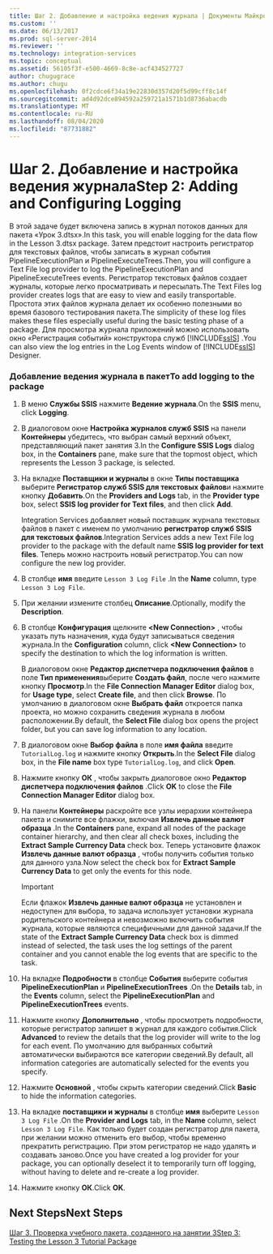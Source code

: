 ```yaml
---
title: Шаг 2. Добавление и настройка ведения журнала | Документы Майкрософт
ms.custom: ''
ms.date: 06/13/2017
ms.prod: sql-server-2014
ms.reviewer: ''
ms.technology: integration-services
ms.topic: conceptual
ms.assetid: 56105f3f-e500-4669-8c8e-acf434527727
author: chugugrace
ms.author: chugu
ms.openlocfilehash: 0f2cdce6f34a19e22830d357d20f5d99cff8c14f
ms.sourcegitcommit: ad4d92dce894592a259721a1571b1d8736abacdb
ms.translationtype: MT
ms.contentlocale: ru-RU
ms.lasthandoff: 08/04/2020
ms.locfileid: "87731882"
---
```

# <a name="step-2-adding-and-configuring-logging"></a><span data-ttu-id="26c5e-102">Шаг 2. Добавление и настройка ведения журнала</span><span class="sxs-lookup"><span data-stu-id="26c5e-102">Step 2: Adding and Configuring Logging</span></span>
  <span data-ttu-id="26c5e-103">В этой задаче будет включена запись в журнал потоков данных для пакета «Урок 3.dtsx».</span><span class="sxs-lookup"><span data-stu-id="26c5e-103">In this task, you will enable logging for the data flow in the Lesson 3.dtsx package.</span></span> <span data-ttu-id="26c5e-104">Затем предстоит настроить регистратор для текстовых файлов, чтобы записать в журнал события PipelineExecutionPlan и PipelineExecuteTrees.</span><span class="sxs-lookup"><span data-stu-id="26c5e-104">Then, you will configure a Text File log provider to log the PipelineExecutionPlan and PipelineExecuteTrees events.</span></span> <span data-ttu-id="26c5e-105">Регистратор текстовых файлов создает журналы, которые легко просматривать и пересылать.</span><span class="sxs-lookup"><span data-stu-id="26c5e-105">The Text Files log provider creates logs that are easy to view and easily transportable.</span></span> <span data-ttu-id="26c5e-106">Простота этих файлов журнала делает их особенно полезными во время базового тестирования пакета.</span><span class="sxs-lookup"><span data-stu-id="26c5e-106">The simplicity of these log files makes these files especially useful during the basic testing phase of a package.</span></span> <span data-ttu-id="26c5e-107">Для просмотра журнала приложений можно использовать окно «Регистрация событий» конструктора служб [!INCLUDE[ssIS](../includes/ssis-md.md)] .</span><span class="sxs-lookup"><span data-stu-id="26c5e-107">You can also view the log entries in the Log Events window of [!INCLUDE[ssIS](../includes/ssis-md.md)] Designer.</span></span>  
  
### <a name="to-add-logging-to-the-package"></a><span data-ttu-id="26c5e-108">Добавление ведения журнала в пакет</span><span class="sxs-lookup"><span data-stu-id="26c5e-108">To add logging to the package</span></span>  
  
1.  <span data-ttu-id="26c5e-109">В меню **Службы SSIS** нажмите **Ведение журнала**.</span><span class="sxs-lookup"><span data-stu-id="26c5e-109">On the **SSIS** menu, click **Logging**.</span></span>  
  
2.  <span data-ttu-id="26c5e-110">В диалоговом окне **Настройка журналов служб SSIS** на панели **Контейнеры** убедитесь, что выбран самый верхний объект, представляющий пакет занятия 3.</span><span class="sxs-lookup"><span data-stu-id="26c5e-110">In the **Configure SSIS Logs** dialog box, in the **Containers** pane, make sure that the topmost object, which represents the Lesson 3 package, is selected.</span></span>  
  
3.  <span data-ttu-id="26c5e-111">На вкладке **Поставщики и журналы** в окне **Типы поставщика** выберите **Регистратор служб SSIS для текстовых файлов**и нажмите кнопку **Добавить**.</span><span class="sxs-lookup"><span data-stu-id="26c5e-111">On the **Providers and Logs** tab, in the **Provider type** box, select **SSIS log provider for Text files**, and then click **Add**.</span></span>  
  
     <span data-ttu-id="26c5e-112">Integration Services добавляет новый поставщик журнала текстовых файлов в пакет с именем по умолчанию **регистратор служб SSIS для текстовых файлов**.</span><span class="sxs-lookup"><span data-stu-id="26c5e-112">Integration Services adds a new Text File log provider to the package with the default name **SSIS log provider for text files**.</span></span> <span data-ttu-id="26c5e-113">Теперь можно настроить новый регистратор.</span><span class="sxs-lookup"><span data-stu-id="26c5e-113">You can now configure the new log provider.</span></span>  
  
4.  <span data-ttu-id="26c5e-114">В столбце **имя** введите `Lesson 3 Log File` .</span><span class="sxs-lookup"><span data-stu-id="26c5e-114">In the **Name** column, type `Lesson 3 Log File`.</span></span>  
  
5.  <span data-ttu-id="26c5e-115">При желании измените столбец **Описание**.</span><span class="sxs-lookup"><span data-stu-id="26c5e-115">Optionally, modify the **Description**.</span></span>  
  
6.  <span data-ttu-id="26c5e-116">В столбце **Конфигурация** щелкните **\<New Connection>** , чтобы указать путь назначения, куда будут записываться сведения журнала.</span><span class="sxs-lookup"><span data-stu-id="26c5e-116">In the **Configuration** column, click **\<New Connection>** to specify the destination to which the log information is written.</span></span>  
  
     <span data-ttu-id="26c5e-117">В диалоговом окне **Редактор диспетчера подключения файлов** в поле **Тип применения**выберите **Создать файл**, после чего нажмите кнопку **Просмотр**.</span><span class="sxs-lookup"><span data-stu-id="26c5e-117">In the **File Connection Manager Editor** dialog box, for **Usage type**, select **Create file**, and then click **Browse**.</span></span> <span data-ttu-id="26c5e-118">По умолчанию в диалоговом окне **Выбрать файл** откроется папка проекта, но можно сохранить сведения журнала в любом расположении.</span><span class="sxs-lookup"><span data-stu-id="26c5e-118">By default, the **Select File** dialog box opens the project folder, but you can save log information to any location.</span></span>  
  
7.  <span data-ttu-id="26c5e-119">В диалоговом окне **Выбор файла** в поле **имя файла** введите `TutorialLog.log` и нажмите кнопку **Открыть**.</span><span class="sxs-lookup"><span data-stu-id="26c5e-119">In the **Select File** dialog box, in the **File name** box type `TutorialLog.log`, and click **Open**.</span></span>  
  
8.  <span data-ttu-id="26c5e-120">Нажмите кнопку **ОК** , чтобы закрыть диалоговое окно **Редактор диспетчера подключения файлов** .</span><span class="sxs-lookup"><span data-stu-id="26c5e-120">Click **OK** to close the **File Connection Manager Editor** dialog box.</span></span>  
  
9. <span data-ttu-id="26c5e-121">На панели **Контейнеры** раскройте все узлы иерархии контейнера пакета и снимите все флажки, включая **Извлечь данные валют образца** .</span><span class="sxs-lookup"><span data-stu-id="26c5e-121">In the **Containers** pane, expand all nodes of the package container hierarchy, and then clear all check boxes, including the **Extract Sample Currency Data** check box.</span></span> <span data-ttu-id="26c5e-122">Теперь установите флажок **Извлечь данные валют образца** , чтобы получить события только для данного узла.</span><span class="sxs-lookup"><span data-stu-id="26c5e-122">Now select the check box for **Extract Sample Currency Data** to get only the events for this node.</span></span>  
  
    > [!IMPORTANT]  
    >  <span data-ttu-id="26c5e-123"> Если флажок **Извлечь данные валют образца** не установлен и недоступен для выбора, то задача использует установки журнала родительского контейнера и невозможно включить события журнала, которые являются специфичными для данной задачи.</span><span class="sxs-lookup"><span data-stu-id="26c5e-123">If the state of the **Extract Sample Currency Data** check box is dimmed instead of selected, the task uses the log settings of the parent container and you cannot enable the log events that are specific to the task.</span></span>  
  
10. <span data-ttu-id="26c5e-124">На вкладке **Подробности** в столбце **События** выберите события **PipelineExecutionPlan** и **PipelineExecutionTrees** .</span><span class="sxs-lookup"><span data-stu-id="26c5e-124">On the **Details** tab, in the **Events** column, select the **PipelineExecutionPlan** and **PipelineExecutionTrees** events.</span></span>  
  
11. <span data-ttu-id="26c5e-125">Нажмите кнопку **Дополнительно** , чтобы просмотреть подробности, которые регистратор запишет в журнал для каждого события.</span><span class="sxs-lookup"><span data-stu-id="26c5e-125">Click **Advanced** to review the details that the log provider will write to the log for each event.</span></span> <span data-ttu-id="26c5e-126">По умолчанию для выбранных событий автоматически выбираются все категории сведений.</span><span class="sxs-lookup"><span data-stu-id="26c5e-126">By default, all information categories are automatically selected for the events you specify.</span></span>  
  
12. <span data-ttu-id="26c5e-127">Нажмите **Основной** , чтобы скрыть категории сведений.</span><span class="sxs-lookup"><span data-stu-id="26c5e-127">Click **Basic** to hide the information categories.</span></span>  
  
13. <span data-ttu-id="26c5e-128">На вкладке **поставщики и журналы** в столбце **имя** выберите `Lesson 3 Log File` .</span><span class="sxs-lookup"><span data-stu-id="26c5e-128">On the **Provider and Logs** tab, in the **Name** column, select `Lesson 3 Log File`.</span></span> <span data-ttu-id="26c5e-129">Как только будет создан регистратор для пакета, при желании можно отменить его выбор, чтобы временно прекратить регистрацию. При этом регистратор не надо удалять и создавать заново.</span><span class="sxs-lookup"><span data-stu-id="26c5e-129">Once you have created a log provider for your package, you can optionally deselect it to temporarily turn off logging, without having to delete and re-create a log provider.</span></span>  
  
14. <span data-ttu-id="26c5e-130">Нажмите кнопку **ОК**.</span><span class="sxs-lookup"><span data-stu-id="26c5e-130">Click **OK**.</span></span>  
  
## <a name="next-steps"></a><span data-ttu-id="26c5e-131">Next Steps</span><span class="sxs-lookup"><span data-stu-id="26c5e-131">Next Steps</span></span>  
 [<span data-ttu-id="26c5e-132">Шаг 3. Проверка учебного пакета, созданного на занятии 3</span><span class="sxs-lookup"><span data-stu-id="26c5e-132">Step 3: Testing the Lesson 3 Tutorial Package</span></span>](../integration-services/lesson-3-3-testing-the-lesson-3-tutorial-package.md)  
  
  
